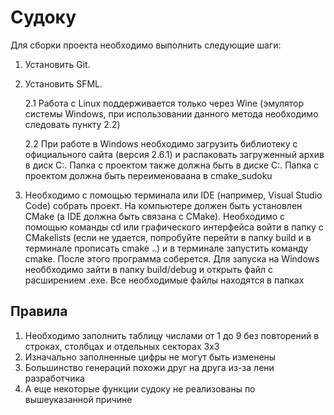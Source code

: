 # Судоку

Для сборки проекта необходимо выполнить следующие шаги:

1. Установить Git.
2. Установить SFML.
   
    2.1 Работа с Linux поддерживается только через Wine (эмулятор системы Windows, при использовании данного метода необходимо следовать пункту 2.2)
   
    2.2 При работе в Windows необходимо загрузить библиотеку с официального сайта (версия 2.6.1) и распаковать загруженный архив в диск C:. Папка с проектом также должна быть в диске C:. Папка с проектом должна быть переименоваана в cmake_sudoku
   
4. Необходимо с помощью терминала или IDE (например, Visual Studio Code) собрать проект. На компьютере должен быть установлен CMake (а IDE должна быть связана с CMake). Необходимо с помощью команды cd или графического интерфейса войти в папку с CMakelists (если не удается, попробуйте перейти в папку build и в терминале прописать cmake ..) и в терминале запустить команду cmake. После этого программа соберется. Для запуска на Windows необбходимо зайти в папку build/debug и открыть файл с расширением .exe. Все необходимые файлы находятся в папках

Правила
--------
1) Необходимо заполнить таблицу числами от 1 до 9 без повторений в строках, столбцах и отдельных секторах 3х3
2) Изначально заполненные цифры не могут быть изменены
3) Большинство генераций похожи друг на друга из-за лени разработчика
4) А еще некоторые функции судоку не реализованы по вышеуказанной причине
